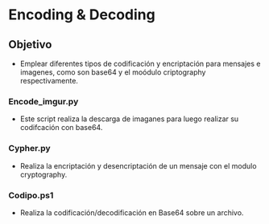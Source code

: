 
# Encoding & Decoding
## Objetivo
- Emplear diferentes tipos de codificación y encriptación para mensajes e imagenes, como son base64 y el moódulo criptography respectivamente.
### Encode_imgur.py
- Este script realiza la descarga de imaganes para luego realizar su codifcación con base64.
### Cypher.py
- Realiza la encriptación y desencriptación de un mensaje con el modulo cryptography.
### Codipo.ps1
- Realiza la codificación/decodificación en Base64 sobre un archivo.  
